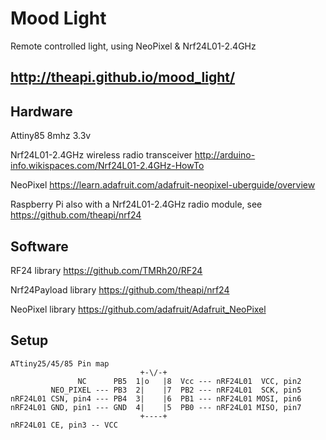 Mood Light 
==========

Remote controlled light, using NeoPixel &amp; Nrf24L01-2.4GHz

http://theapi.github.io/mood_light/
-----------------------------------

Hardware
--------
Attiny85 8mhz 3.3v

Nrf24L01-2.4GHz wireless radio transceiver http://arduino-info.wikispaces.com/Nrf24L01-2.4GHz-HowTo

NeoPixel https://learn.adafruit.com/adafruit-neopixel-uberguide/overview

Raspberry Pi also with a Nrf24L01-2.4GHz radio module, see https://github.com/theapi/nrf24


Software
--------
RF24 library https://github.com/TMRh20/RF24

Nrf24Payload library https://github.com/theapi/nrf24

NeoPixel library https://github.com/adafruit/Adafruit_NeoPixel

Setup
-----

    ATtiny25/45/85 Pin map
                                 +-\/-+
                   NC      PB5  1|o   |8  Vcc --- nRF24L01  VCC, pin2
             NEO_PIXEL --- PB3  2|    |7  PB2 --- nRF24L01  SCK, pin5
    nRF24L01 CSN, pin4 --- PB4  3|    |6  PB1 --- nRF24L01 MOSI, pin6
    nRF24L01 GND, pin1 --- GND  4|    |5  PB0 --- nRF24L01 MISO, pin7
                                 +----+
    nRF24L01 CE, pin3 -- VCC

